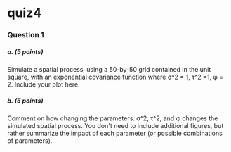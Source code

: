 # quiz4

### Question 1

##### a. (5 points)
Simulate a spatial process, using a 50-by-50 grid contained in the unit square, with an exponential covariance function where &sigma;^2 = 1, &tau;^2 =1, &phi; = 2. Include your plot here.

##### b. (5 points)
Comment on how changing the parameters: &sigma;^2, &tau;^2, and &phi; changes the simulated spatial process. You don't need to include additional figures, but rather summarize the impact of each parameter (or possible combinations of parameters).
